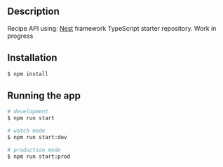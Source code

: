 ## Description

Recipe API using: [Nest](https://github.com/nestjs/nest) framework TypeScript starter repository.
Work in progress

## Installation

```bash
$ npm install
```

## Running the app

```bash
# development
$ npm run start

# watch mode
$ npm run start:dev

# production mode
$ npm run start:prod
```
